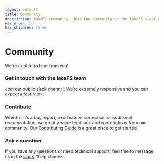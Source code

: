 ```yaml
---
layout: default
title: Community
description: lakeFS community. Join the community on the lakeFS slack channel and feel free to ask questions and get help.
nav_order: 50
has_children: false
---
```


# Community

We're excited to hear from you!

### Get in touch with the lakeFS team

Join our public slack [channel](https://join.slack.com/t/lakefs/shared_invite/zt-ks1fwp0w-bgD9PIekW86WF25nE_8_tw). We’re extremely responsive and you can expect a fast reply.

### Contribute

Whether it’s a bug report, new feature, correction, or additional documentation, we greatly value feedback and contributions from our community. Our [Contributing Guide](https://docs.lakefs.io/contributing.html) is a great place to get started. 

### Ask a question

If you have any questions or need technical support, feel free to message us in the [slack](https://join.slack.com/t/lakefs/shared_invite/zt-ks1fwp0w-bgD9PIekW86WF25nE_8_tw) #help channel. 



